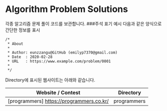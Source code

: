 # Algorithm Problem Solutions

각종 알고리즘 문제 풀이 코드를 보관합니다. ###주석 표기 예시 다음과 같은 양식으로 간단한 정보를 표시

```
/*
 * About
 *
 * Author: eunzzangu@GitHub (emilyp7370@gmail.com)
 * Date  : 2020-02-28
 * URL   : https://www.example.com/problem/0001
 *
 */
```



Directory에 표시된 웹사이트는 아래와 같습니다. 

| Website / Contest                       | Directory  |
| --------------------------------------- | ---------- |
|[programmers] https://programmers.co.kr/ | programmers|
